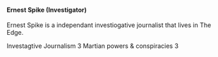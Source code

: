 #### Ernest Spike (Investigator)

Ernest Spike is a independant investiogative journalist that lives in The Edge.





Investagtive Journalism        3
Martian powers & conspiracies  3





